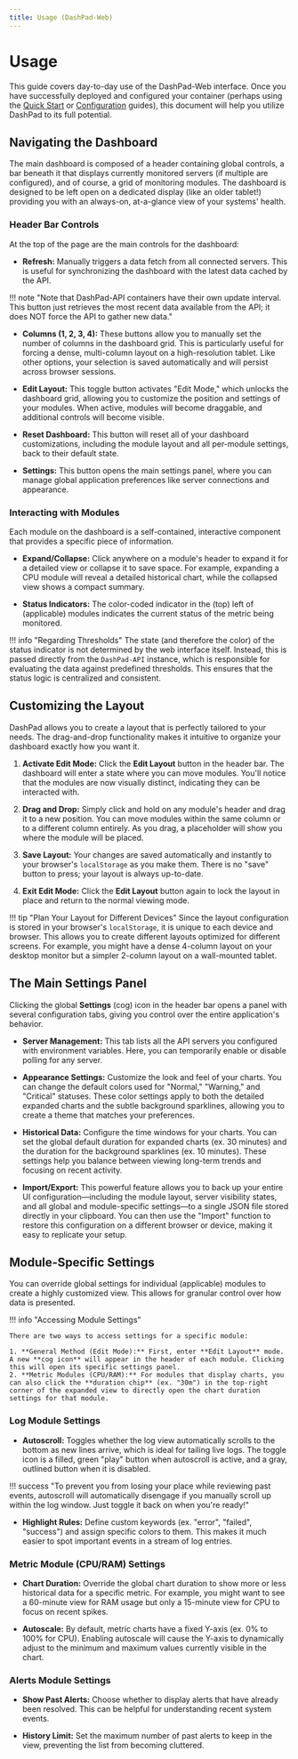 ```yaml
---
title: Usage (DashPad-Web)
---
```


# Usage

This guide covers day-to-day use of the DashPad-Web interface. Once you have successfully deployed and configured your container (perhaps using the [Quick Start](./quick-start.md) or [Configuration](./configuration.md) guides), this document will help you utilize DashPad to its full potential.

## Navigating the Dashboard

The main dashboard is composed of a header containing global controls, a bar beneath it that displays currently monitored servers (if multiple are configured), and of course, a grid of monitoring modules. The dashboard is designed to be left open on a dedicated display (like an older tablet!) providing you with an always-on, at-a-glance view of your systems' health.

### Header Bar Controls

At the top of the page are the main controls for the dashboard:

- **Refresh:** Manually triggers a data fetch from all connected servers. This is useful for synchronizing the dashboard with the latest data cached by the API. 

!!! note "Note that DashPad-API containers have their own update interval. This button just retrieves the most recent data available from the API; it does NOT force the API to gather new data."

- **Columns (1, 2, 3, 4):** These buttons allow you to manually set the number of columns in the dashboard grid. This is particularly useful for forcing a dense, multi-column layout on a high-resolution tablet. Like other options, your selection is saved automatically and will persist across browser sessions.

- **Edit Layout:** This toggle button activates "Edit Mode," which unlocks the dashboard grid, allowing you to customize the position and settings of your modules. When active, modules will become draggable, and additional controls will become visible.

- **Reset Dashboard:** This button will reset all of your dashboard customizations, including the module layout and all per-module settings, back to their default state.

- **Settings:** This button opens the main settings panel, where you can manage global application preferences like server connections and appearance.



### Interacting with Modules

Each module on the dashboard is a self-contained, interactive component that provides a specific piece of information.

- **Expand/Collapse:** Click anywhere on a module's header to expand it for a detailed view or collapse it to save space. For example, expanding a CPU module will reveal a detailed historical chart, while the collapsed view shows a compact summary.

- **Status Indicators:** The color-coded indicator in the (top) left of (applicable) modules indicates the current status of the metric being monitored. 

!!! info "Regarding Thresholds"
    The state (and therefore the color) of the status indicator is not determined by the web interface itself. Instead, this is passed directly from the `DashPad-API` instance, which is responsible for evaluating the data against predefined thresholds. This ensures that the status logic is centralized and consistent.


## Customizing the Layout

DashPad allows you to create a layout that is perfectly tailored to your needs. The drag-and-drop functionality makes it intuitive to organize your dashboard exactly how you want it.

1. **Activate Edit Mode:** Click the **Edit Layout** button in the header bar. The dashboard will enter a state where you can move modules. You'll notice that the modules are now visually distinct, indicating they can be interacted with.

2. **Drag and Drop:** Simply click and hold on any module's header and drag it to a new position. You can move modules within the same column or to a different column entirely. As you drag, a placeholder will show you where the module will be placed.

3. **Save Layout:** Your changes are saved automatically and instantly to your browser's `localStorage` as you make them. There is no "save" button to press; your layout is always up-to-date.

4. **Exit Edit Mode:** Click the **Edit Layout** button again to lock the layout in place and return to the normal viewing mode.


!!! tip "Plan Your Layout for Different Devices" 
    Since the layout configuration is stored in your browser's `localStorage`, it is unique to each device and browser. This allows you to create different layouts optimized for different screens. For example, you might have a dense 4-column layout on your desktop monitor but a simpler 2-column layout on a wall-mounted tablet.

## The Main Settings Panel

Clicking the global **Settings** (cog) icon in the header bar opens a panel with several configuration tabs, giving you control over the entire application's behavior.

- **Server Management:** This tab lists all the API servers you configured with environment variables. Here, you can temporarily enable or disable polling for any server. 

- **Appearance Settings:** Customize the look and feel of your charts. You can change the default colors used for "Normal," "Warning," and "Critical" statuses. These color settings apply to both the detailed expanded charts and the subtle background sparklines, allowing you to create a theme that matches your preferences.

- **Historical Data:** Configure the time windows for your charts. You can set the global default duration for expanded charts (ex. 30 minutes) and the duration for the background sparklines (ex. 10 minutes). These settings help you balance between viewing long-term trends and focusing on recent activity.

- **Import/Export:** This powerful feature allows you to back up your entire UI configuration—including the module layout, server visibility states, and all global and module-specific settings—to a single JSON file stored directly in your clipboard. You can then use the "Import" function to restore this configuration on a different browser or device, making it easy to replicate your setup.


## Module-Specific Settings

You can override global settings for individual (applicable) modules to create a highly customized view. This allows for granular control over how data is presented.

!!! info "Accessing Module Settings" 

    There are two ways to access settings for a specific module:

    1. **General Method (Edit Mode):** First, enter **Edit Layout** mode. A new **cog icon** will appear in the header of each module. Clicking this will open its specific settings panel.
    2. **Metric Modules (CPU/RAM):** For modules that display charts, you can also click the **duration chip** (ex. "30m") in the top-right corner of the expanded view to directly open the chart duration settings for that module.


### Log Module Settings

- **Autoscroll:** Toggles whether the log view automatically scrolls to the bottom as new lines arrive, which is ideal for tailing live logs. The toggle icon is a filled, green "play" button when autoscroll is active, and a gray, outlined button when it is disabled.

!!! success "To prevent you from losing your place while reviewing past events, autoscroll will automatically disengage if you manually scroll up within the log window. Just toggle it back on when you're ready!"

- **Highlight Rules:** Define custom keywords (ex. "error", "failed", "success") and assign specific colors to them. This makes it much easier to spot important events in a stream of log entries.

### Metric Module (CPU/RAM) Settings

- **Chart Duration:** Override the global chart duration to show more or less historical data for a specific metric. For example, you might want to see a 60-minute view for RAM usage but only a 15-minute view for CPU to focus on recent spikes.

- **Autoscale:** By default, metric charts have a fixed Y-axis (ex. 0% to 100% for CPU). Enabling autoscale will cause the Y-axis to dynamically adjust to the minimum and maximum values currently visible in the chart.

### Alerts Module Settings

- **Show Past Alerts:** Choose whether to display alerts that have already been resolved. This can be helpful for understanding recent system events.

- **History Limit:** Set the maximum number of past alerts to keep in the view, preventing the list from becoming cluttered.
